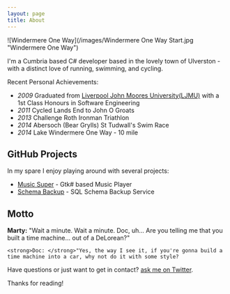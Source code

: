 ```yaml
---
layout: page
title: About
---
```


![Windermere One Way](/images/Windermere One Way Start.jpg "Windermere One Way")

I'm a Cumbria based C# developer based in the lovely town of Ulverston - with a distinct love of running, swimming, and cycling.

Recent Personal Achievements:

* <em>2009</em> Graduated from [Liverpool John Moores University(LJMU)](http://www.ljmu.ac.uk/) with a 1st Class Honours in Software Engineering
* <em>2011</em> Cycled Lands End to John O Groats
* <em>2013</em> Challenge Roth Ironman Triathlon
* <em>2014</em> Abersoch (Bear Grylls) St Tudwall's Swim Race
* <em>2014</em> Lake Windermere One Way - 10 mile

## GitHub Projects

In my spare I enjoy playing around with several projects:

* [Music Super](https://github.com/wonea/MusicSuper) - Gtk# based Music Player
* [Schema Backup](https://github.com/wonea/SchemaBackup) - SQL Schema Backup Service

## Motto

<p class="message">
    <strong>Marty:</strong> "Wait a minute. Wait a minute. Doc, uh... Are you telling me that you built a time machine... out of a DeLorean?" 
	
    <strong>Doc: </strong>"Yes, the way I see it, if you're gonna build a time machine into a car, why not do it with some style?
</p>

Have questions or just want to get in contact? [ask me on Twitter](https://twitter.com/wonea).

Thanks for reading!